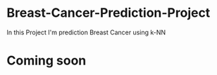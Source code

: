 # Breast-Cancer-Prediction-Project
In this Project I'm prediction Breast Cancer using k-NN
# Coming soon
